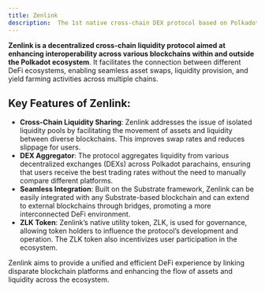 ```yaml
---
title: Zenlink
description:  The 1st native cross-chain DEX protocol based on Polkadot.
---
```


**Zenlink is a decentralized cross-chain liquidity protocol aimed at enhancing interoperability across various blockchains within and outside the Polkadot ecosystem**. It facilitates the connection between different DeFi ecosystems, enabling seamless asset swaps, liquidity provision, and yield farming activities across multiple chains.

## **Key Features of Zenlink:**
- **Cross-Chain Liquidity Sharing**: Zenlink addresses the issue of isolated liquidity pools by facilitating the movement of assets and liquidity between diverse blockchains. This improves swap rates and reduces slippage for users.
- **DEX Aggregator**: The protocol aggregates liquidity from various decentralized exchanges (DEXs) across Polkadot parachains, ensuring that users receive the best trading rates without the need to manually compare different platforms.
- **Seamless Integration**: Built on the Substrate framework, Zenlink can be easily integrated with any Substrate-based blockchain and can extend to external blockchains through bridges, promoting a more interconnected DeFi environment.
- **ZLK Token**: Zenlink’s native utility token, ZLK, is used for governance, allowing token holders to influence the protocol’s development and operation. The ZLK token also incentivizes user participation in the ecosystem.

Zenlink aims to provide a unified and efficient DeFi experience by linking disparate blockchain platforms and enhancing the flow of assets and liquidity across the ecosystem.
